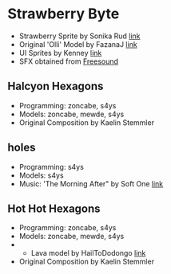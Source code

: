 # Strawberry Byte
* Strawberry Sprite by Sonika Rud [link](https://www.vecteezy.com/vector-art/19135160-juicy-strawberry-cartoon-on-a-transparent-background-summer-fruit-collection)
* Original 'Olli' Model by FazanaJ [link](https://github.com/FazanaJ/gldemo/blob/bring-back-movement/assets/models/humanoid.glb)
* UI Sprites by Kenney [link](https://kenney.nl/assets)
* SFX obtained from [Freesound](https://freesound.org)

## Halcyon Hexagons
* Programming: zoncabe, s4ys
* Models: zoncabe, mewde, s4ys
* Original Composition by Kaelin Stemmler

## holes
* Programming: s4ys
* Models: s4ys
* Music: 'The Morning After" by Soft One [link](https://github.com/DragonMinded/libdragon/blob/trunk/examples/audioplayer/assets/TheMorningAfter.xm)

## Hot Hot Hexagons
* Programming: zoncabe, s4ys
* Models: zoncabe, mewde, s4ys
* * Lava model by HailToDodongo [link](https://github.com/HailToDodongo/tiny3d/blob/main/examples/04_dynamic/assets/lava.blend)
* Original Composition by Kaelin Stemmler
